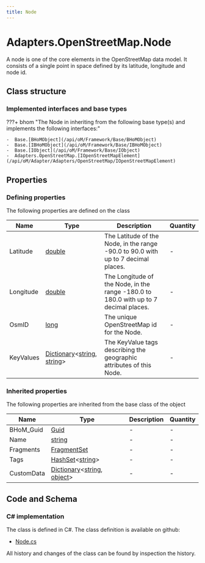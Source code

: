 ```yaml
---
title: Node
---
```


# Adapters.OpenStreetMap.Node

A node is one of the core elements in the OpenStreetMap data model. It consists of a single point in space defined by its latitude, longitude and node id.

## Class structure

### Implemented interfaces and base types

???+ bhom "The Node in inheriting from the following base type(s) and implements the following interfaces:"

    -  Base.[BHoMObject](/api/oM/Framework/Base/BHoMObject)
    -  Base.[IBHoMObject](/api/oM/Framework/Base/IBHoMObject)
    -  Base.[IObject](/api/oM/Framework/Base/IObject)
    -  Adapters.OpenStreetMap.[IOpenStreetMapElement](/api/oM/Adapter/Adapters/OpenStreetMap/IOpenStreetMapElement)


## Properties



### Defining properties

The following properties are defined on the class

| Name             | Type             | Description      | Quantity         |
|------------------|------------------|------------------|------------------|
| Latitude | [double](https://learn.microsoft.com/en-us/dotnet/api/System.Double?view=netstandard-2.0) | The Latitude of the Node, in the range -90.0 to 90.0 with up to 7 decimal places. | - |
| Longitude | [double](https://learn.microsoft.com/en-us/dotnet/api/System.Double?view=netstandard-2.0) | The Longitude of the Node, in the range -180.0 to 180.0 with up to 7 decimal places. | - |
| OsmID | [long](https://learn.microsoft.com/en-us/dotnet/api/System.Int64?view=netstandard-2.0) | The unique OpenStreetMap id for the Node. | - |
| KeyValues | [Dictionary](https://learn.microsoft.com/en-us/dotnet/api/System.Collections.Generic.Dictionary-2?view=netstandard-2.0)&lt;[string](https://learn.microsoft.com/en-us/dotnet/api/System.String?view=netstandard-2.0), [string](https://learn.microsoft.com/en-us/dotnet/api/System.String?view=netstandard-2.0)&gt; | The KeyValue tags describing the geographic attributes of this Node. | - |


### Inherited properties
The following properties are inherited from the base class of the object

| Name             | Type             | Description      | Quantity         |
|------------------|------------------|------------------|------------------|
| BHoM_Guid | [Guid](https://learn.microsoft.com/en-us/dotnet/api/System.Guid?view=netstandard-2.0) | - | - |
| Name | [string](https://learn.microsoft.com/en-us/dotnet/api/System.String?view=netstandard-2.0) | - | - |
| Fragments | [FragmentSet](/api/oM/Framework/Base/FragmentSet) | - | - |
| Tags | [HashSet](https://learn.microsoft.com/en-us/dotnet/api/System.Collections.Generic.HashSet-1?view=netstandard-2.0)&lt;[string](https://learn.microsoft.com/en-us/dotnet/api/System.String?view=netstandard-2.0)&gt; | - | - |
| CustomData | [Dictionary](https://learn.microsoft.com/en-us/dotnet/api/System.Collections.Generic.Dictionary-2?view=netstandard-2.0)&lt;[string](https://learn.microsoft.com/en-us/dotnet/api/System.String?view=netstandard-2.0), [object](https://learn.microsoft.com/en-us/dotnet/api/System.Object?view=netstandard-2.0)&gt; | - | - |


## Code and Schema

### C# implementation

The class is defined in C#. The class definition is available on github:

- [Node.cs](https://github.com/BHoM/OpenStreetMap_Toolkit/blob/develop/OpenStreetMap_oM/Elements/Node.cs)

All history and changes of the class can be found by inspection the history.
